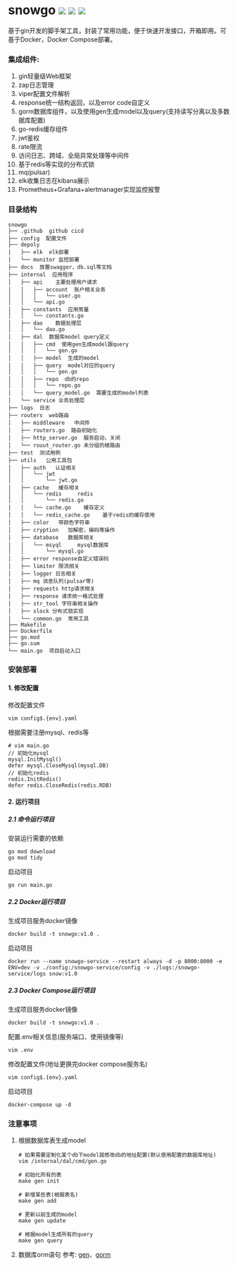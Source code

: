 # snowgo <img src="https://img.shields.io/badge/golang-1.22-blue"/> <img src="https://img.shields.io/badge/gin-1.10.0-green"/> <img src="https://img.shields.io/badge/gorm-1.25.10-red"/>
基于gin开发的脚手架工具，封装了常用功能，便于快速开发接口，开箱即用。可基于Docker，Docker Compose部署。

### 集成组件:
1. gin轻量级Web框架
2. zap日志管理
3. viper配置文件解析
4. response统一结构返回，以及error code自定义
5. gorm数据库组件，以及使用gen生成model以及query(支持读写分离以及多数据库配置)
6. go-redis缓存组件
7. jwt鉴权
8. rate限流
9. 访问日志、跨域、全局异常处理等中间件
10. 基于redis等实现的分布式锁
11. mq(pulsar)
12. elk收集日志在kibana展示
13. Prometheus+Grafana+alertmanager实现监控报警

### 目录结构
```
snowgo
├── .github  github cicd
├── config  配置文件
├── depoly
│   ├── elk  elk部署
│   └── monitor 监控部署
├── docs  放置swagger，db.sql等文档
├── internal  应用程序
│   ├── api    主要处理用户请求
│   │   ├── account  账户相关业务
│   │   │   └── user.go
│   │   └── api.go
│   ├── constants  应用常量
│   │   └── constants.go
│   ├── dao    数据处理层
│   │   └── dao.go
│   ├── dal  数据库model query定义
│   │   ├── cmd  使用gen生成model跟query
│   │   │   └── gen.go
│   │   ├── model  生成的model
│   │   ├── query  model对应的query
│   │   │   └── gen.go
│   │   ├── repo  db的repo
│   │   │   └── repo.go
│   │   └── query_model.go  需要生成的model列表
│   └── service 业务处理层
├── logs  日志
├── routers  web路由
│   ├── middleware   中间件
│   ├── routers.go  路由初始化
│   ├── http_server.go  服务启动，关闭
│   └── rouut_router.go 未分组的根路由
├── test  测试用例
├── utils   公用工具包
│   ├── auth   认证相关
│   │   └── jwt
│   │       └── jwt.go
│   ├── cache   缓存相关
│   │   └── redis     redis
│   │       └── redis.go
│   │   └── cache.go    缓存定义
│   │   └── redis_cache.go    基于redis的缓存使用
│   ├── color   带颜色字符串
│   ├── cryption   加解密，编码等操作
│   ├── database   数据库相关
│   │   └── msyql     mysql数据库
│   │       └── mysql.go     
│   ├── error response自定义错误码  
│   ├── limiter 限流相关  
│   ├── logger 日志相关  
│   ├── mq 消息队列(pulsar等)  
│   ├── requests http请求相关
│   ├── response 请求统一格式处理
│   ├── str_tool 字符串相关操作
│   ├── xlock 分布式锁实现
│   └── common.go  常用工具
├── Makefile
├── Dockerfile
├── go.mod
├── go.sum
└── main.go  项目启动入口
```

### 安装部署
#### 1. 修改配置
修改配置文件
```shell
vim config$.{env}.yaml
```
根据需要注册mysql、redis等
```
# vim main.go
// 初始化mysql
mysql.InitMysql()
defer mysql.CloseMysql(mysql.DB)
// 初始化redis
redis.InitRedis()
defer redis.CloseRedis(redis.RDB)
```
#### 2. 运行项目
##### 2.1 命令运行项目
安装运行需要的依赖
```shell
go mod download
go mod tidy
```
启动项目
```shell
go run main.go
```

##### 2.2 Docker运行项目
生成项目服务docker镜像
```shell
docker build -t snowgo:v1.0 .
```
启动项目
```shell
docker run --name snowgo-service --restart always -d -p 8000:8000 -e ENV=dev -v ./config:/snowgo-service/config -v ./logs:/snowgo-service/logs snow:v1.0
```

##### 2.3 Docker Compose运行项目
生成项目服务docker镜像
```shell
docker build -t snowgo:v1.0 .
```
配置.env相关信息(服务端口、使用镜像等)
```shell
vim .env
```
修改配置文件(地址更换完docker compose服务名)
```shell
vim config$.{env}.yaml
```
启动项目
```shell
docker-compose up -d
```

### 注意事项
1. 根据数据库表生成model
    ```
    # 如果需要定制化某个db下model就修改db的地址配置(默认使用配置的数据库地址)
    vim /internal/dal/cmd/gen.go
   
    # 初始化所有的表
    make gen init
   
    # 新增某些表(根据表名)
    make gen add
   
    # 更新以前生成的model
    make gen update
   
    # 根据model生成所有的query
    make gen query
    ```
2. 数据库orm语句
    参考: [gen](https://gorm.io/zh_CN/gen/dao.html)、[gorm](https://gorm.io/zh_CN/docs/)
